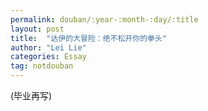 ```yaml
---
permalink: douban/:year-:month-:day/:title
layout: post
title:  "达伊的大冒险：绝不松开你的拳头"
author: "Lei Lie"
categories: Essay
tag: notdouban
---
```


(毕业再写)